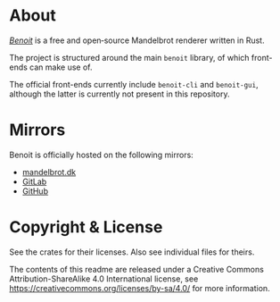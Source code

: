 # About

[*Benoit*](https://mandelbrot.dk/benoit) is a free and open‐source Mandelbrot renderer written in Rust.

The project is structured around the main `benoit` library, of which front-ends can make use of.

The official front-ends currently include `benoit-cli` and `benoit-gui`, although the latter is currently not present in this repository.

# Mirrors

Benoit is officially hosted on the following mirrors:

* [mandelbrot.dk](https://mandelbrot.dk/benoit)
* [GitLab](https://gitlab.com/bjoernager/benoit)
* [GitHub](https://github.com/bjoernager/benoit)

# Copyright & License

See the crates for their licenses.
Also see individual files for theirs.

The contents of this readme are released under a Creative Commons Attribution-ShareAlike 4.0 International license, see <https://creativecommons.org/licenses/by-sa/4.0/> for more information.
